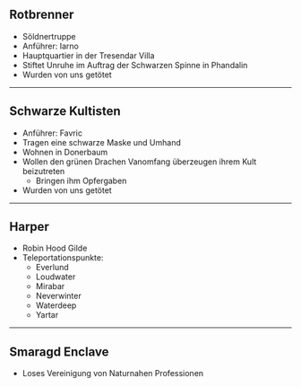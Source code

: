 ## Rotbrenner
- Söldnertruppe
- Anführer: Iarno
- Hauptquartier in der Tresendar Villa
- Stiftet Unruhe im Auftrag der Schwarzen Spinne in Phandalin
- Wurden von uns getötet

---
## Schwarze Kultisten
- Anführer: Favric
- Tragen eine schwarze Maske und Umhand
- Wohnen in Donerbaum
- Wollen den grünen Drachen Vanomfang überzeugen ihrem Kult beizutreten
	- Bringen ihm Opfergaben
- Wurden von uns getötet

---
## Harper
- Robin Hood Gilde
- Teleportationspunkte:
	- Everlund
	- Loudwater
	- Mirabar
	- Neverwinter
	- Waterdeep
	- Yartar

---
## Smaragd Enclave
- Loses Vereinigung von Naturnahen Professionen 


